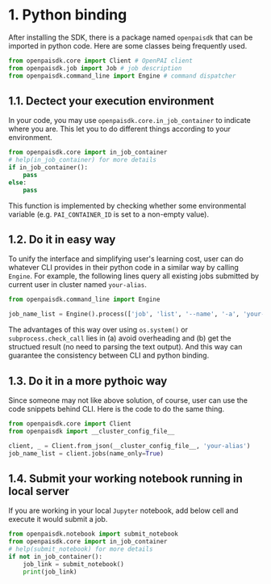 # 1. Python binding

After installing the SDK, there is a package named `openpaisdk` that can be imported in python code. Here are some classes being frequently used.

```python
from openpaisdk.core import Client # OpenPAI client
from openpaisdk.job import Job # job description
from openpaisdk.command_line import Engine # command dispatcher
```

## 1.1. Dectect your execution environment

In your code, you may use `openpaisdk.core.in_job_container` to indicate where you are. This let you to do different things according to your environment.

```python
from openpaisdk.core import in_job_container
# help(in_job_container) for more details
if in_job_container():
    pass
else:
    pass
```

This function is implemented by checking whether some environmental variable (e.g. `PAI_CONTAINER_ID` is set to a non-empty value).

## 1.2. Do it in easy way

To unify the interface and simplifying user's learning cost, user can do whatever CLI provides in their python code in a similar way by calling `Engine`. For example, the following lines query all existing jobs submitted by current user in cluster named `your-alias`.

```python
from openpaisdk.command_line import Engine

job_name_list = Engine().process(['job', 'list', '--name', '-a', 'your-alias'])
```

The advantages of this way over using `os.system()` or `subprocess.check_call` lies in (a) avoid overheading and (b) get the structued result (no need to parsing the text output). And this way can guarantee the consistency between CLI and python binding.

## 1.3. Do it in a more pythoic way

Since someone may not like above solution, of course, user can use the code snippets behind CLI. Here is the code to do the same thing.

```python
from openpaisdk.core import Client
from openpaisdk import __cluster_config_file__

client, _ = Client.from_json(__cluster_config_file__, 'your-alias')
job_name_list = client.jobs(name_only=True)
```

## 1.4. Submit your working notebook running in local server

If you are working in your local `Jupyter` notebook, add below cell and execute it would submit a job. 

```python
from openpaisdk.notebook import submit_notebook
from openpaisdk.core import in_job_container
# help(submit_notebook) for more details
if not in_job_container():
    job_link = submit_notebook()
    print(job_link)
```
